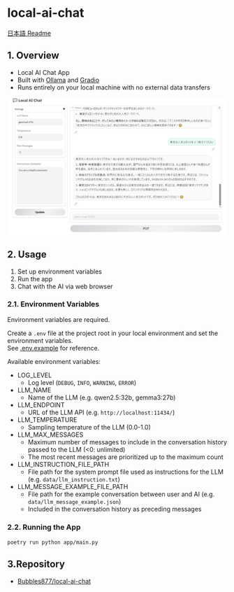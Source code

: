 ﻿# local-ai-chat

[日本語 Readme](./README.ja.md)

## 1. Overview

- Local AI Chat App
- Built with [Ollama](https://github.com/ollama/ollama) and [Gradio](https://www.gradio.app/)
- Runs entirely on your local machine with no external data transfers

![UI](images/ui.png)

## 2. Usage

1. Set up environment variables
2. Run the app
3. Chat with the AI via web browser

### 2.1. Environment Variables

Environment variables are required.

Create a `.env` file at the project root in your local environment and set the environment variables.  
See [.env.example](./.env.example) for reference.

Available environment variables:

- LOG_LEVEL
  - Log level (`DEBUG`, `INFO`, `WARNING`, `ERROR`)
- LLM_NAME
  - Name of the LLM (e.g. qwen2.5:32b, gemma3:27b)
- LLM_ENDPOINT
  - URL of the LLM API (e.g. `http://localhost:11434/`)
- LLM_TEMPERATURE
  - Sampling temperature of the LLM (0.0-1.0)
- LLM_MAX_MESSAGES
  - Maximum number of messages to include in the conversation history passed to the LLM (<0: unlimited)
  - The most recent messages are prioritized up to the maximum count
- LLM_INSTRUCTION_FILE_PATH
  - File path for the system prompt file used as instructions for the LLM (e.g. `data/llm_instruction.txt`)
- LLM_MESSAGE_EXAMPLE_FILE_PATH
  - File path for the example conversation between user and AI (e.g. `data/llm_message_example.json`)
  - Included in the conversation history as preceding messages

### 2.2. Running the App

```sh
poetry run python app/main.py
```

## 3.Repository

- [Bubbles877/local-ai-chat](https://github.com/Bubbles877/local-ai-chat)
